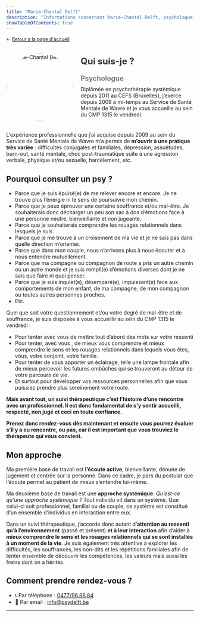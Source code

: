 ```yaml
---
title: "Marie-Chantal Delft"
description: "Informations concernant Marie-Chantal Delft, psychologue au sein du CMP 1315"
showTableOfContents: true
---
```


<p style="font-size: 0.9em; margin: 0 0 30px 0">
    ← <a href="/">
        Retour à la page d'accueil
    </a>
</p>

<div style="display: flex; align-items: center; flex-wrap: wrap; gap: 20px; margin-bottom: 30px;">
        <div style="flex-shrink: 0;">
            <img src="/images/marie-chantal-delft/marie-chantal-delft.png" alt="Marie-Chantal Delft" 
                 style="width: 180px; height: 180px; border-radius: 50%; object-fit: cover;">
        </div>
        <div style="flex: 1; min-width: 250px;">
            <h2 style="margin: 0 0 20px 0; font-size: 1.7em; color: #333;">Qui suis-je ?</h2>
            <h3 style="margin: 5px 0 10px; font-size: 1.3em; color: #777;">Psychologue</h3>
            Diplômée en psychothérapie systémique depuis 2011 au CEFS (Bruxelles), j’exerce depuis 2009 à mi-temps au Service de Santé Mentale de Wavre et je vous accueille au sein du CMP 1315 le vendredi.
        </div>
    </div>
    
L’expérience professionnelle que j’ai acquise depuis 2009 au sein du Service de Santé Mentale de Wavre m’a permis de **m’ouvrir à une pratique très variée** : difficultés conjugales et familiales, dépression, assuétudes, burn-out, santé mentale, choc post-traumatique suite à une agression verbale, physique et/ou sexuelle, harcèlement, etc.

## Pourquoi consulter un psy ?

- Parce que je suis épuisé(e) de me relever encore et encore. Je ne trouve plus l’énergie ni le sens de poursuivre mon chemin.
- Parce que je peux éprouver une certaine souffrance et/ou mal-être. Je souhaiterais donc décharger un peu son sac à dos d’émotions face à une personne neutre, bienveillante et non jugeante.
- Parce que je souhaiterais comprendre les rouages relationnels dans lesquels je suis.
- Parce que je me trouve à un croisement de ma vie et je ne sais pas dans quelle direction m’orienter.
- Parce que dans mon couple, nous n’arrivons plus à nous écouter et à nous entendre mutuellement.
- Parce que ma compagne ou compagnon de route a pris un autre chemin ou un autre monde et je suis rempli(e) d’émotions diverses dont je ne sais que faire ni quoi penser.
- Parce que je suis inquiet(e), désemparé(e), impuissant(e) face aux comportements de mon enfant, de ma compagne, de mon compagnon ou toutes autres personnes proches.
- Etc.

Quel que soit votre questionnement et/ou votre degré de mal-être et de souffrance, je suis disposée à vous accueillir au sein du CMP 1315 le vendredi :

- Pour tenter avec vous de mettre tout d’abord des mots sur votre ressenti
- Pour tenter, avec vous , de mieux vous comprendre et mieux comprendre le sens et les rouages relationnels dans lequels vous êtes, vous, votre conjoint, votre famille.
- Pour tenter de vous apporter un éclairage, telle une lampe frontale afin de mieux percevoir les futures embûches qui se trouveront au détour de votre parcours de vie.
- Et surtout pour développer vos ressources personnelles afin que vous puissiez prendre plus sereinement votre route.

**Mais avant tout, un suivi thérapeutique c’est l’histoire d’une rencontre avec un professionnel. Il est donc fondamental de s’y sentir accueilli, respecté, non jugé et ceci en toute confiance.**

**Prenez donc rendez-vous dès maintenant et ensuite vous pourrez évaluer s’il y a eu rencontre, ou pas, car il est important que vous trouviez le thérapeute qui vous convient.**

## Mon approche

Ma première base de travail est **l’écoute active**, bienveillante, dénuée de jugement et centrée sur la personne. Dans ce cadre, je pars du postulat que l’écoute permet au patient de mieux s’entendre lui-même.

Ma deuxième base de travail est une **approche systémique**. *Qu’est-ce qu’une approche systémique ?* Tout individu vit dans un système. Que celui-ci soit professionnel, familial ou de couple, ce système est constitué d’un ensemble d’individus en interaction entre eux.

Dans un suivi thérapeutique, j’accorde donc autant d’**attention au ressenti qu’à l’environnement** (passé et présent) **et à leur interaction** afin d’aider à **mieux comprendre le sens et les rouages relationnels qui se sont installés à un moment de la vie**. Je suis également très attentive à explorer les difficultés, les souffrances, les non-dits et les répétitions familiales afin de tenter ensemble de découvrir les compétences, les valeurs mais aussi les freins dont on a hérités.

## Comment prendre rendez-vous ?

- :telephone_receiver: Par téléphone : [0477/96.88.84](tel:+32477968884)
- :envelope_with_arrow: Par email : [info@psydelft.be](mailto:info@psydelft.be)

---
